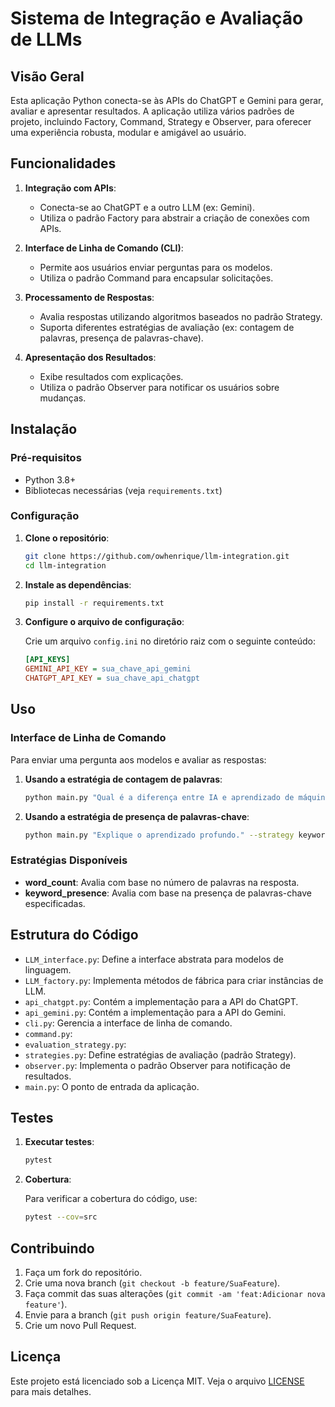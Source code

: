 # Sistema de Integração e Avaliação de LLMs

## Visão Geral

Esta aplicação Python conecta-se às APIs do ChatGPT e Gemini para gerar, avaliar e apresentar resultados. A aplicação utiliza vários padrões de projeto, incluindo Factory, Command, Strategy e Observer, para oferecer uma experiência robusta, modular e amigável ao usuário.

## Funcionalidades

1. **Integração com APIs**:
   - Conecta-se ao ChatGPT e a outro LLM (ex: Gemini).
   - Utiliza o padrão Factory para abstrair a criação de conexões com APIs.

2. **Interface de Linha de Comando (CLI)**:
   - Permite aos usuários enviar perguntas para os modelos.
   - Utiliza o padrão Command para encapsular solicitações.

3. **Processamento de Respostas**:
   - Avalia respostas utilizando algoritmos baseados no padrão Strategy.
   - Suporta diferentes estratégias de avaliação (ex: contagem de palavras, presença de palavras-chave).

4. **Apresentação dos Resultados**:
   - Exibe resultados com explicações.
   - Utiliza o padrão Observer para notificar os usuários sobre mudanças.

## Instalação

### Pré-requisitos

- Python 3.8+
- Bibliotecas necessárias (veja `requirements.txt`)

### Configuração

1. **Clone o repositório**:

    ```bash
    git clone https://github.com/owhenrique/llm-integration.git
    cd llm-integration
    ```

2. **Instale as dependências**:

    ```bash
    pip install -r requirements.txt
    ```

4. **Configure o arquivo de configuração**:

    Crie um arquivo `config.ini` no diretório raiz com o seguinte conteúdo:

    ```ini
    [API_KEYS]
    GEMINI_API_KEY = sua_chave_api_gemini
    CHATGPT_API_KEY = sua_chave_api_chatgpt
    ```

## Uso

### Interface de Linha de Comando

Para enviar uma pergunta aos modelos e avaliar as respostas:

1. **Usando a estratégia de contagem de palavras**:

    ```bash
    python main.py "Qual é a diferença entre IA e aprendizado de máquina?"
    ```

2. **Usando a estratégia de presença de palavras-chave**:

    ```bash
    python main.py "Explique o aprendizado profundo." --strategy keyword_presence --keywords "aprendizado profundo" "redes neurais"
    ```

### Estratégias Disponíveis

- **word_count**: Avalia com base no número de palavras na resposta.
- **keyword_presence**: Avalia com base na presença de palavras-chave especificadas.

## Estrutura do Código

- `LLM_interface.py`: Define a interface abstrata para modelos de linguagem.
- `LLM_factory.py`: Implementa métodos de fábrica para criar instâncias de LLM.
- `api_chatgpt.py`: Contém a implementação para a API do ChatGPT.
- `api_gemini.py`: Contém a implementação para a API do Gemini.
- `cli.py`: Gerencia a interface de linha de comando.
- `command.py`:
- `evaluation_strategy.py`:
- `strategies.py`: Define estratégias de avaliação (padrão Strategy).
- `observer.py`: Implementa o padrão Observer para notificação de resultados.
- `main.py`: O ponto de entrada da aplicação.

## Testes

1. **Executar testes**:

    ```bash
    pytest
    ```

2. **Cobertura**:

    Para verificar a cobertura do código, use:

    ```bash
    pytest --cov=src
    ```

## Contribuindo

1. Faça um fork do repositório.
2. Crie uma nova branch (`git checkout -b feature/SuaFeature`).
3. Faça commit das suas alterações (`git commit -am 'feat:Adicionar nova feature'`).
4. Envie para a branch (`git push origin feature/SuaFeature`).
5. Crie um novo Pull Request.

## Licença

Este projeto está licenciado sob a Licença MIT. Veja o arquivo [LICENSE](LICENSE) para mais detalhes.
